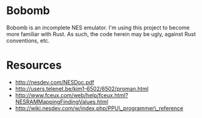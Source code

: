 Bobomb
======

Bobomb is an incomplete NES emulator. I'm using this project to become more
familiar with Rust. As such, the code herein may be ugly, against Rust
conventions, etc.

Resources
=========

  - http://nesdev.com/NESDoc.pdf
  - http://users.telenet.be/kim1-6502/6502/proman.html
  - http://www.fceux.com/web/help/fceux.html?NESRAMMappingFindingValues.html
  - http://wiki.nesdev.com/w/index.php/PPU\_programmer\_reference
